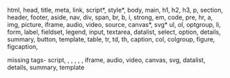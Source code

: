 html, 
head, 
title, 
meta, 
link, 
            script*, 
style*, 
body, 
main, 
h1, h2, h3, 
p, 
section, 
header, 
footer, 
    aside, 
nav, 
div, 
    span, 
br, 
b, 
i, 
strong,
em, 
code, 
pre,
hr,
a, 
img, 
picture, 
iframe, 
audio, 
video, 
source, 
canvas*,
svg* 
ul, 
ol, 
optgroup, 
li, 
form, 
label, 
fieldset, 
legend, 
input, 
textarea, 
datalist, 
select, 
option, 
details, 
summary, 
button, 
template, 
table, 
tr, 
td, 
th, 
caption, 
col, 
colgroup, 
figure, 
figcaption,



missing tags- script, , , , , , iframe, audio, video, canvas, svg, datalist, details, summary, template